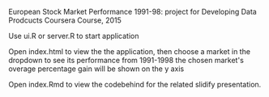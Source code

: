 European Stock Market Performance 1991-98: project for Developing Data Prodcucts Coursera Course, 2015

Use ui.R or server.R to start application

Open index.html to view the the application, then choose a market in the dropdown to see its performance from 1991-1998
the chosen market's overage percentage gain will be shown on the y axis

Open index.Rmd to view the codebehind for the related slidify presentation.  